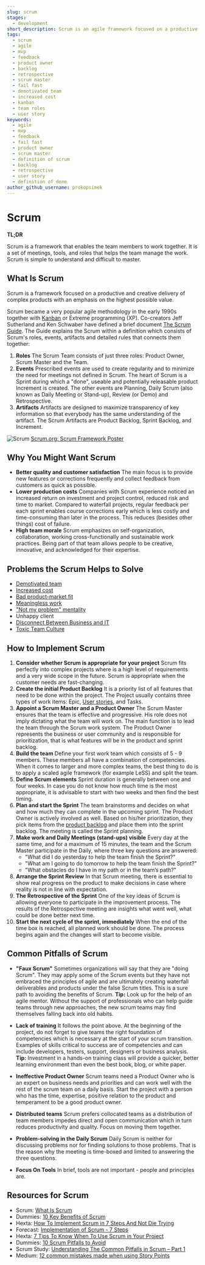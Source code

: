 ```yaml
---
slug: scrum
stages:
  - development
short_description: Scrum is an agile framework focused on a productive and creative delivery of complex products with an emphasis on the highest possible value. Scrum is lightweight, simple to understand and difficult to master.
tags:
  - scrum
  - agile
  - mvp
  - feedback
  - product owner
  - backlog
  - retrospective
  - scrum master
  - fail fast
  - demotivated team
  - increased cost
  - kanban
  - team roles
  - user story
keywords:
  - agile
  - mvp
  - feedback
  - fail fast
  - product owner
  - scrum master
  - definition of scrum
  - backlog
  - retrospective
  - user story
  - definition of done
author_github_username: prokopsimek
---
```


# Scrum

**TL;DR**

Scrum is a framework that enables the team members to work together. It is a set of meetings, tools, and roles that helps the team manage the work. Scrum is simple to understand and difficult to master.

## What Is Scrum

Scrum is a framework focused on a productive and creative delivery of complex products with an emphasis on the highest possible value.

Scrum became a very popular agile methodology in the early 1990s together with [Kanban](/practices/kanban) or Extreme programming (XP). Co-creators Jeff Sutherland and Ken Schwaber have defined a brief document [The Scrum Guide](https://www.scrumguides.org/scrum-guide.html). The Guide explains the Scrum within a definition which consists of Scrum's roles, events, artifacts and detailed rules that connects them together:

1. **Roles**
   The Scrum Team consists of just three roles: Product Owner, Scrum Master and the Team.
2. **Events**
   Prescribed events are used to create regularity and to minimize the need for meetings not defined in Scrum. The heart of Scrum is a Sprint during which a "done", useable and potentially releasable product Increment is created. The other events are Planning, Daily Scrum (also known as Daily Meeting or Stand-up), Review (or Demo) and Retrospective.
3. **Artifacts**
   Artifacts are designed to maximize transparency of key information so that everybody has the same understanding of the artifact. The Scrum Artifacts are Product Backlog, Sprint Backlog, and Increment.

![Scrum](/files/scrum.png)
[Scrum.org: Scrum Framework Poster](https://www.scrum.org/resources/scrum-framework-poster)

## Why You Might Want Scrum

- **Better quality and customer satisfaction**
  The main focus is to provide new features or corrections frequently and collect feedback from customers as quick as possible.
- **Lower production costs**
  Companies with Scrum experience noticed an increased return on investment and project control, reduced risk and time to market. Compared to waterfall projects, regular feedback per each sprint enables course corrections early which is less costly and time-consuming than later in the process. This reduces (besides other things) cost of failure.
- **High team morale**
  Scrum emphasizes on self-organization, collaboration, working cross-functionally and sustainable work practices. Being part of that team allows people to be creative, innovative, and acknowledged for their expertise.

## Problems the Scrum Helps to Solve

- [Demotivated team](/problems/demotivated-team)
- [Increased cost](/problems/increased-cost)
- [Bad product-market fit](/problems/bad-product-market-fit)
- [Meaningless work](/problems/meaningless-work)
- ["Not my problem" mentality](/problems/not-my-problem-mentality)
- Unhappy client
- [Disconnect Between Business and IT](/problems/disconnect-between-business-and-it)
- [Toxic Team Culture](/problems/toxic-team-culture)

## How to Implement Scrum

1. **Consider whether Scrum is appropriate for your project**
   Scrum fits perfectly into complex projects where is a high level of requirements and a very wide scope in the future. Scrum is appropriate when the customer needs are fast-changing.
2. **Create the initial Product Backlog**
   It is a priority list of all features that need to be done within the project. The Project
   usually contains three types of work items: Epic, [User stories](/practices/user-stories), and Tasks.
3. **Appoint a Scrum Master and a Product Owner**
   The Scrum Master ensures that the team is effective and progressive. His role does not imply dictating what the team will work on. The main function is to lead the team through the Scrum work system.
   The Product Owner represents the business or user community and is responsible for prioritization, that is what features will be in the product and sprint backlog.
4. **Build the team**
   Define your first work team which consists of 5 - 9 members. These members all have a combination of competencies. When it comes to larger and more complex teams, the best thing to do is to apply a scaled agile framework (for example LeSS) and split the team.
5. **Define Scrum elements**
   Sprint duration is generally between one and four weeks. In case you do not know how much time is the most appropriate, it is advisable to start with two weeks and then find the best timing.
6. **Plan and start the Sprint**
   The team brainstorms and decides on what and how much they can complete in the upcoming sprint. The Product Owner is actively involved as well. Based on his/her prioritization, they pick items from the [product backlog](/practices/product-backlog) and place them into the sprint backlog. The meeting is called the Sprint planning.
7. **Make work and Daily Meetings (stand-ups) visible**
   Every day at the same time, and for a maximum of 15 minutes, the team and the Scrum Master participate in the Daily, where three key questions are answered:
   - "What did I do yesterday to help the team finish the Sprint?"
   - "What am I going to do tomorrow to help the team finish the Sprint?"
   - "What obstacles do I have in my path or in the team’s path?"
8. **Arrange the Sprint Review**
   In that Scrum meeting, there is essential to show real progress on the product to make decisions in case where reality is not in line with expectation.
9. **The Retrospective of the Sprint**
   One of the key ideas of Scrum is allowing everyone to participate in the improvement process. The results of the Retrospective meeting are insights what went well, what could be done better next time.
10. **Start the next cycle of the sprint, immediately**
    When the end of the time box is reached, all planned work should be done. The process begins again and the changes will start to become visible.

## Common Pitfalls of Scrum

- **"Faux Scrum"**
  Sometimes organizations will say that they are "doing Scrum". They may apply some of the Scrum events but they have not embraced the principles of agile and are ultimately creating waterfall deliverables and products under the false Scrum titles. This is a sure path to avoiding the benefits of Scrum.
  **Tip:** Look up for the help of an agile mentor. Without the support of professionals who can help guide teams through new approaches, the new scrum teams may find themselves falling back into old habits.

- **Lack of training**
  It follows the point above. At the beginning of the project, do not forget to give teams the right foundation of competencies which is necessary at the start of your scrum transition. Examples of skills critical to success are of competencies and can include developers, testers, support, designers or business analysis.
  **Tip:** Investment in a hands-on training class will provide a quicker, better learning environment than even the best book, blog, or white paper.

- **Ineffective Product Owner**
  Scrum teams need a Product Owner who is an expert on business needs and priorities and can work well with the rest of the scrum team on a daily basis. Start the project with a person who has the time, expertise, positive relation to the product and temperament to be a good product owner.
- **Distributed teams**
  Scrum prefers collocated teams as a distribution of team members impedes direct and open communication which in turn reduces productivity and quality. Focus on moving them together.
- **Problem-solving in the Daily Scrum**
  Daily Scrum is neither for discussing problems nor for finding solutions to those problems. That is the reason why the meeting is time-boxed and limited to answering the three questions.
- **Focus On Tools**
  In brief, tools are not important - people and principles are.

## Resources for Scrum

- Scrum: [What Is Scrum](https://www.scrum.org/resources/what-is-scrum)
- Dummies: [10 Key Benefits of Scrum](https://www.dummies.com/careers/project-management/10-key-benefits-of-scrum/)
- Hexta: [How To Implement Scrum in 7 Steps And Not Die Trying](https://www.hexacta.com/2019/01/21/how-to-implement-scrum-in-7-steps-and-not-die-trying/)
- Forecast: [Implementation of Scrum - 7 Steps](https://blog.forecast.it/implementation-of-scrum-7-steps)
- Hexta: [7 Tips To Know When To Use Scrum in Your Project](https://www.hexacta.com/2018/09/10/7-tips-to-know-when-to-use-scrum-in-your-project/)
- Dummies: [10 Scrum Pitfalls to Avoid](https://www.dummies.com/careers/project-management/10-scrum-pitfalls-to-avoid/)
- Scrum Study: [Understanding The Common Pitfalls in Scrum – Part 1](http://blog.scrumstudy.com/understanding-the-common-pitfalls-in-scrum-part-1/)
- Medium: [12 common mistakes made when using Story Points](https://medium.com/@mdalmijn/12-common-mistakes-made-when-using-story-points-f0bb9212d2f7)
